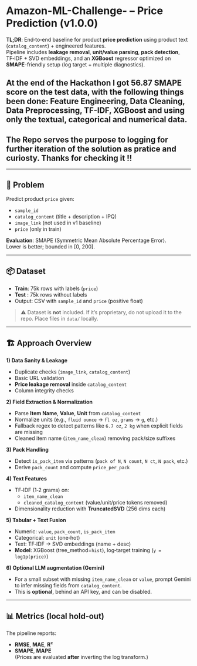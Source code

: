# Amazon-ML-Challenge- – Price Prediction (v1.0.0)

**TL;DR**: End‑to‑end baseline for product **price prediction** using product text (`catalog_content`) + engineered features.  
Pipeline includes **leakage removal**, **unit/value parsing**, **pack detection**, TF‑IDF + SVD embeddings, and an **XGBoost** regressor optimized on **SMAPE**-friendly setup (log target + multiple diagnostics).

## At the end of the Hackathon I got 56.87 SMAPE score on the test data, with the following things been done: Feature Engineering, Data Cleaning, Data Preprocessing, TF-IDF, XGBoost and using only the textual, categorical and numerical data.
## The Repo serves the purpose to logging for further iteration of the solution as pratice and curiosty. Thanks for checking it !!

---

## 🧩 Problem

Predict product `price` given:
- `sample_id`
- `catalog_content` (title + description + IPQ)
- `image_link` (not used in v1 baseline)
- `price` (only in train)

**Evaluation**: SMAPE (Symmetric Mean Absolute Percentage Error).  
Lower is better; bounded in \[0, 200\].

---

## 📦 Dataset

- **Train**: 75k rows with labels (`price`)
- **Test** : 75k rows without labels  
- Output: CSV with `sample_id` and `price` (positive float)

> ⚠️ Dataset is **not** included. If it’s proprietary, do not upload it to the repo. Place files in `data/` locally.

---

## 🏗️ Approach Overview

**1) Data Sanity & Leakage**
- Duplicate checks (`image_link`, `catalog_content`)
- Basic URL validation
- **Price leakage removal** inside `catalog_content`
- Column integrity checks

**2) Field Extraction & Normalization**
- Parse **Item Name**, **Value**, **Unit** from `catalog_content`
- Normalize units (e.g., `fluid ounce` → `fl oz`, `grams` → `g`, etc.)
- Fallback regex to detect patterns like `6.7 oz`, `2 kg` when explicit fields are missing
- Cleaned item name (`item_name_clean`) removing pack/size suffixes

**3) Pack Handling**
- Detect `is_pack_item` via patterns (`pack of N`, `N count`, `N ct`, `N pack`, etc.)
- Derive `pack_count` and compute `price_per_pack`

**4) Text Features**
- TF‑IDF (1‑2 grams) on:
  - `item_name_clean`
  - `cleaned_catalog_content` (value/unit/price tokens removed)
- Dimensionality reduction with **TruncatedSVD** (256 dims each)

**5) Tabular + Text Fusion**
- Numeric: `value`, `pack_count`, `is_pack_item`
- Categorical: `unit` (one‑hot)
- Text: TF‑IDF → SVD embeddings (name + desc)
- **Model**: XGBoost (tree_method=`hist`), log‑target training (`y = log1p(price)`)

**6) Optional LLM augmentation (Gemini)**
- For a small subset with missing `item_name_clean` or `value`, prompt Gemini to infer missing fields from `catalog_content`.  
- This is **optional**, behind an API key, and can be disabled.

---

## 📊 Metrics (local hold‑out)

The pipeline reports:
- **RMSE**, **MAE**, **R²**
- **SMAPE**, **MAPE**  
(Prices are evaluated **after** inverting the log transform.)




